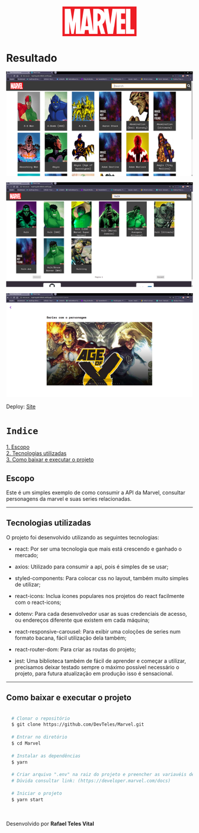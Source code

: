 <p align="center">
   <img src="src/assets/MarvelLogo.png" width="200"/>
</p>

<h1>Resultado</h1>

<p align="center">
   <img src="src/assets/foto.png" />
</p>
<p align="center">
   <img src="src/assets/foto1.png" />
</p>
<p align="center">
   <img src="src/assets/foto2.png" />
</p>

Deploy:
<a href="https://inspiring-pike-9d0e9c.netlify.app/">Site<a>

# `Indice`

<a href="#Escopo">1. Escopo</a> <br />
<a href="#Tecnologias-utilizadas">2. Tecnologias utilizadas</a> <br />
<a href="#Como-baixar-e-executar-o-projeto">3. Como baixar e executar o projeto</a>

## Escopo

Este é um simples exemplo de como consumir a API da Marvel, consultar personagens da marvel e suas series relacionadas.

---

## Tecnologias utilizadas

O projeto foi desenvolvido utilizando as seguintes tecnologias:

- react: Por ser uma tecnologia que mais está crescendo e ganhado o mercado;

- axios: Utilizado para consumir a api, pois é simples de se usar;

- styled-components: Para colocar css no layout, também muito simples de utilizar;

- react-icons: Inclua ícones populares nos projetos do react facilmente com o react-icons;

- dotenv: Para cada desenvolvedor usar as suas credenciais de acesso, ou endereços diferente que existem em cada máquina;

- react-responsive-carousel: Para exibir uma coloções de series num formato bacana, fácil utilização dela também;

- react-router-dom: Para criar as routas do projeto;

- jest: Uma biblioteca também de fácil de aprender e começar a utilizar, precisamos deixar testado sempre o máximo possível necessário o projeto, para futura atualização em produção isso é sensacional. 

---
## Como baixar e executar o projeto


```bash

  # Clonar o repositório
  $ git clone https://github.com/DevTeles/Marvel.git

  # Entrar no diretório
  $ cd Marvel

  # Instalar as dependências
  $ yarn

  # Criar arquivo ".env" na raiz do projeto e preencher as variavéis de ambiente, que são as credenciais para acessar API da Marvel
  # Dúvida consultar link: (https://developer.marvel.com/docs)

  # Iniciar o projeto  
  $ yarn start

```

<br /><br />
Desenvolvido por **Rafael Teles Vital**
